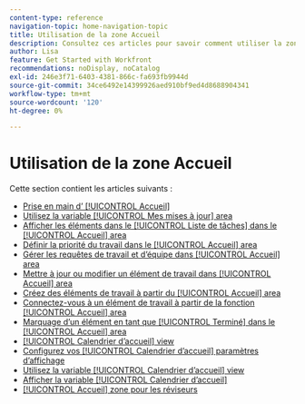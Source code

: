 ```yaml
---
content-type: reference
navigation-topic: home-navigation-topic
title: Utilisation de la zone Accueil
description: Consultez ces articles pour savoir comment utiliser la zone Accueil dans Adobe Workfront.
author: Lisa
feature: Get Started with Workfront
recommendations: noDisplay, noCatalog
exl-id: 246e3f71-6403-4381-866c-fa693fb9944d
source-git-commit: 34ce6492e14399926aed910bf9ed4d8688904341
workflow-type: tm+mt
source-wordcount: '120'
ht-degree: 0%

---
```


# Utilisation de la zone Accueil

Cette section contient les articles suivants :

* [Prise en main d’ [!UICONTROL Accueil]](../../../workfront-basics/using-home/using-the-home-area/get-started-with-home.md)
* [Utilisez la variable [!UICONTROL Mes mises à jour] area](../../../workfront-basics/using-home/using-the-home-area/my-updates-area.md)
* [Afficher les éléments dans le [!UICONTROL Liste de tâches] dans le [!UICONTROL Accueil] area](../../../workfront-basics/using-home/using-the-home-area/display-items-in-home-work-list.md)
* [Définir la priorité du travail dans le [!UICONTROL Accueil] area](../../../workfront-basics/using-home/using-the-home-area/prioritize-work-in-home.md)
* [Gérer les requêtes de travail et d’équipe dans [!UICONTROL Accueil] area](../../../workfront-basics/using-home/using-the-home-area/manage-work-and-team-requests-home.md)
* [Mettre à jour ou modifier un élément de travail dans [!UICONTROL Accueil] area](../../../workfront-basics/using-home/using-the-home-area/update-and-edit-work-item-home.md)
* [Créez des éléments de travail à partir du [!UICONTROL Accueil] area](../../../workfront-basics/using-home/using-the-home-area/create-work-items-in-home.md)
* [Connectez-vous à un élément de travail à partir de la fonction [!UICONTROL Accueil] area](../../../workfront-basics/using-home/using-the-home-area/log-time-on-work-item-in-home.md)
* [Marquage d’un élément en tant que [!UICONTROL Terminé] dans le [!UICONTROL Accueil] area](../../../workfront-basics/using-home/using-the-home-area/mark-item-done-in-home.md)
* [[!UICONTROL Calendrier d’accueil] view](../../../workfront-basics/using-home/using-the-home-area/home-calendar-view.md)
* [Configurez vos [!UICONTROL Calendrier d’accueil] paramètres d’affichage](../../../workfront-basics/using-home/using-the-home-area/configure-home-calendar-view.md)
* [Utilisez la variable [!UICONTROL Calendrier d’accueil] view](../../../workfront-basics/using-home/using-the-home-area/use-home-calendar-view.md)
* [Afficher la variable [!UICONTROL Calendrier d’accueil]](../../../workfront-basics/using-home/using-the-home-area/view-home-calendar.md)
* [[!UICONTROL Accueil] zone pour les réviseurs](../../../workfront-basics/using-home/using-the-home-area/home-for-reviewers.md)

